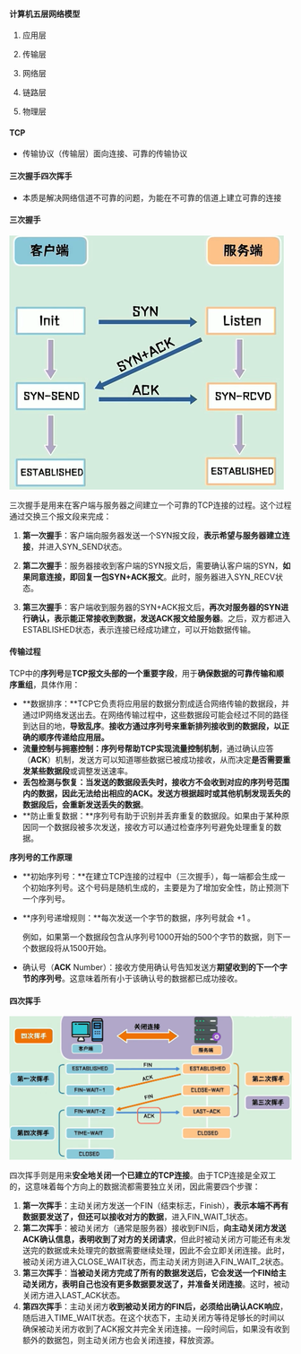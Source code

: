 #### 计算机五层网络模型

1. 应用层

2. 传输层

3. 网络层

4. 链路层

5. 物理层

   

#### TCP

- 传输协议（传输层）面向连接、可靠的传输协议

  

#### 三次握手四次挥手

- 本质是解决网络信道不可靠的问题，为能在不可靠的信道上建立可靠的连接

  

#### 三次握手

![](../assets/TCP/三次握手.png)

三次握手是用来在客户端与服务器之间建立一个可靠的TCP连接的过程。这个过程通过交换三个报文段来完成：

1. **第一次握手**：客户端向服务器发送一个SYN报文段，**表示希望与服务器建立连接**，并进入SYN_SEND状态。

2. **第二次握手**：服务器接收到客户端的SYN报文后，需要确认客户端的SYN，**如果同意连接，即回复一包SYN+ACK报文**。此时，服务器进入SYN_RECV状态。

3. **第三次握手**：客户端收到服务器的SYN+ACK报文后，**再次对服务器的SYN进行确认，表示能正常接收到数据，发送ACK报文给服务器**。之后，双方都进入ESTABLISHED状态，表示连接已经成功建立，可以开始数据传输。

   

#### 传输过程

TCP中的**序列号**是**TCP报文头部的一个重要字段**，用于**确保数据的可靠传输和顺序重组**，具体作用：

- **数据排序：**TCP它负责将应用层的数据分割成适合网络传输的数据段，并通过IP网络发送出去。在网络传输过程中，这些数据段可能会经过不同的路径到达目的地，**导致乱序**。**接收方通过序列号来重新排列接收到的数据段，以正确的顺序传递给应用层。**
- **流量控制与拥塞控制：**序列号帮助TCP实现**流量控制机制**，通过确认应答（**ACK**）机制，发送方可以知道哪些数据已被成功接收，从而决定**是否需要重发某些数据段**或调整发送速率。
- **丢包检测与恢复：**当发送的数据段丢失时，接收方不会收到对应的序列号范围内的数据，因此无法给出相应的ACK。**发送方根据超时**或其他机制发现丢失的数据段后，会**重新发送丢失的数据**。
- **防止重复数据：**序列号有助于识别并丢弃重复的数据段。如果由于某种原因同一个数据段被多次发送，接收方可以通过检查序列号避免处理重复的数据。

**序列号的工作原理**

- **初始序列号：**在建立TCP连接的过程中（三次握手），每一端都会生成一个初始序列号。这个号码是随机生成的，主要是为了增加安全性，防止预测下一个序列号。

- **序列号递增规则：**每次发送一个字节的数据，序列号就会 +1 。

  例如，如果第一个数据段包含从序列号1000开始的500个字节的数据，则下一个数据段将从1500开始。

- 确认号（**ACK** Number）：接收方使用确认号告知发送方**期望收到的下一个字节的序列号**。这意味着所有小于该确认号的数据都已成功接收。

  

#### 四次挥手

<img src="../assets/TCP/四次挥手.png" style="zoom:80%;" />

四次挥手则是用来**安全地关闭一个已建立的TCP连接**。由于TCP连接是全双工的，这意味着每个方向上的数据流都需要独立关闭，因此需要四个步骤：

1. **第一次挥手**：主动关闭方发送一个FIN（结束标志，Finish），**表示本端不再有数据要发送了，但还可以接收对方的数据**，进入FIN_WAIT_1状态。
2. **第二次挥手**：被动关闭方（通常是服务器）接收到FIN后，**向主动关闭方发送ACK确认信息，表明收到了对方的关闭请求**，但此时被动关闭方可能还有未发送完的数据或未处理完的数据需要继续处理，因此不会立即关闭连接。此时，被动关闭方进入CLOSE_WAIT状态，而主动关闭方则进入FIN_WAIT_2状态。
3. **第三次挥手**：**当被动关闭方完成了所有的数据发送后，它会发送一个FIN给主动关闭方，表明自己也没有更多数据要发送了，并准备关闭连接**。这时，被动关闭方进入LAST_ACK状态。
4. **第四次挥手**：主动关闭方**收到被动关闭方的FIN后，必须给出确认ACK响应**，随后进入TIME_WAIT状态。在这个状态下，主动关闭方等待足够长的时间以确保被动关闭方收到了ACK报文并完全关闭连接。一段时间后，如果没有收到额外的数据包，则主动关闭方也会关闭连接，释放资源。